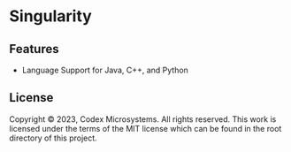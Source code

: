 # Singularity

## Features
* Language Support for Java, C++, and Python

## License
Copyright © 2023, Codex Microsystems. All rights reserved. This work is licensed
under the terms of the MIT license which can be found in the root directory of
this project.
